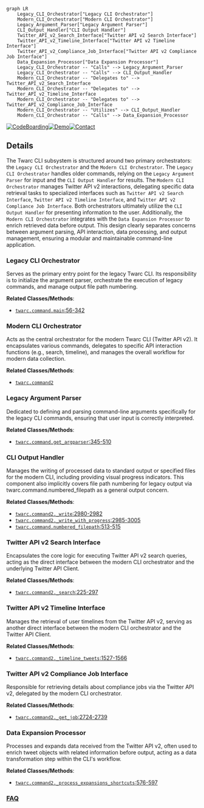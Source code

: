 ```mermaid
graph LR
    Legacy_CLI_Orchestrator["Legacy CLI Orchestrator"]
    Modern_CLI_Orchestrator["Modern CLI Orchestrator"]
    Legacy_Argument_Parser["Legacy Argument Parser"]
    CLI_Output_Handler["CLI Output Handler"]
    Twitter_API_v2_Search_Interface["Twitter API v2 Search Interface"]
    Twitter_API_v2_Timeline_Interface["Twitter API v2 Timeline Interface"]
    Twitter_API_v2_Compliance_Job_Interface["Twitter API v2 Compliance Job Interface"]
    Data_Expansion_Processor["Data Expansion Processor"]
    Legacy_CLI_Orchestrator -- "Calls" --> Legacy_Argument_Parser
    Legacy_CLI_Orchestrator -- "Calls" --> CLI_Output_Handler
    Modern_CLI_Orchestrator -- "Delegates to" --> Twitter_API_v2_Search_Interface
    Modern_CLI_Orchestrator -- "Delegates to" --> Twitter_API_v2_Timeline_Interface
    Modern_CLI_Orchestrator -- "Delegates to" --> Twitter_API_v2_Compliance_Job_Interface
    Modern_CLI_Orchestrator -- "Utilizes" --> CLI_Output_Handler
    Modern_CLI_Orchestrator -- "Calls" --> Data_Expansion_Processor
```

[![CodeBoarding](https://img.shields.io/badge/Generated%20by-CodeBoarding-9cf?style=flat-square)](https://github.com/CodeBoarding/CodeBoarding)[![Demo](https://img.shields.io/badge/Try%20our-Demo-blue?style=flat-square)](https://www.codeboarding.org/demo)[![Contact](https://img.shields.io/badge/Contact%20us%20-%20contact@codeboarding.org-lightgrey?style=flat-square)](mailto:contact@codeboarding.org)

## Details

The Twarc CLI subsystem is structured around two primary orchestrators: the `Legacy CLI Orchestrator` and the `Modern CLI Orchestrator`. The `Legacy CLI Orchestrator` handles older commands, relying on the `Legacy Argument Parser` for input and the `CLI Output Handler` for results. The `Modern CLI Orchestrator` manages Twitter API v2 interactions, delegating specific data retrieval tasks to specialized interfaces such as `Twitter API v2 Search Interface`, `Twitter API v2 Timeline Interface`, and `Twitter API v2 Compliance Job Interface`. Both orchestrators ultimately utilize the `CLI Output Handler` for presenting information to the user. Additionally, the `Modern CLI Orchestrator` integrates with the `Data Expansion Processor` to enrich retrieved data before output. This design clearly separates concerns between argument parsing, API interaction, data processing, and output management, ensuring a modular and maintainable command-line application.

### Legacy CLI Orchestrator
Serves as the primary entry point for the legacy Twarc CLI. Its responsibility is to initialize the argument parser, orchestrate the execution of legacy commands, and manage output file path numbering.


**Related Classes/Methods**:

- <a href="https://github.com/DocNow/twarc/blob/main/twarc/command.py#L56-L342" target="_blank" rel="noopener noreferrer">`twarc.command.main`:56-342</a>


### Modern CLI Orchestrator
Acts as the central orchestrator for the modern Twarc CLI (Twitter API v2). It encapsulates various commands, delegates to specific API interaction functions (e.g., search, timeline), and manages the overall workflow for modern data collection.


**Related Classes/Methods**:

- <a href="https://github.com/DocNow/twarc/blob/main/twarc/command2.py" target="_blank" rel="noopener noreferrer">`twarc.command2`</a>


### Legacy Argument Parser
Dedicated to defining and parsing command-line arguments specifically for the legacy CLI commands, ensuring that user input is correctly interpreted.


**Related Classes/Methods**:

- <a href="https://github.com/DocNow/twarc/blob/main/twarc/command.py#L345-L510" target="_blank" rel="noopener noreferrer">`twarc.command.get_argparser`:345-510</a>


### CLI Output Handler
Manages the writing of processed data to standard output or specified files for the modern CLI, including providing visual progress indicators. This component also implicitly covers file path numbering for legacy output via twarc.command.numbered_filepath as a general output concern.


**Related Classes/Methods**:

- <a href="https://github.com/DocNow/twarc/blob/main/twarc/command2.py#L2980-L2982" target="_blank" rel="noopener noreferrer">`twarc.command2._write`:2980-2982</a>
- <a href="https://github.com/DocNow/twarc/blob/main/twarc/command2.py#L2985-L3005" target="_blank" rel="noopener noreferrer">`twarc.command2._write_with_progress`:2985-3005</a>
- <a href="https://github.com/DocNow/twarc/blob/main/twarc/command.py#L513-L515" target="_blank" rel="noopener noreferrer">`twarc.command.numbered_filepath`:513-515</a>


### Twitter API v2 Search Interface
Encapsulates the core logic for executing Twitter API v2 search queries, acting as the direct interface between the modern CLI orchestrator and the underlying Twitter API Client.


**Related Classes/Methods**:

- <a href="https://github.com/DocNow/twarc/blob/main/twarc/command2.py#L225-L297" target="_blank" rel="noopener noreferrer">`twarc.command2._search`:225-297</a>


### Twitter API v2 Timeline Interface
Manages the retrieval of user timelines from the Twitter API v2, serving as another direct interface between the modern CLI orchestrator and the Twitter API Client.


**Related Classes/Methods**:

- <a href="https://github.com/DocNow/twarc/blob/main/twarc/command2.py#L1527-L1566" target="_blank" rel="noopener noreferrer">`twarc.command2._timeline_tweets`:1527-1566</a>


### Twitter API v2 Compliance Job Interface
Responsible for retrieving details about compliance jobs via the Twitter API v2, delegated by the modern CLI orchestrator.


**Related Classes/Methods**:

- <a href="https://github.com/DocNow/twarc/blob/main/twarc/command2.py#L2724-L2739" target="_blank" rel="noopener noreferrer">`twarc.command2._get_job`:2724-2739</a>


### Data Expansion Processor
Processes and expands data received from the Twitter API v2, often used to enrich tweet objects with related information before output, acting as a data transformation step within the CLI's workflow.


**Related Classes/Methods**:

- <a href="https://github.com/DocNow/twarc/blob/main/twarc/command2.py#L576-L597" target="_blank" rel="noopener noreferrer">`twarc.command2._process_expansions_shortcuts`:576-597</a>




### [FAQ](https://github.com/CodeBoarding/GeneratedOnBoardings/tree/main?tab=readme-ov-file#faq)